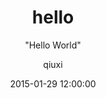 ---
layout:     post
title:      "hello"
subtitle:   " \"Hello World\""
date:       2015-01-29 12:00:00
author:     "qiuxi"
header-img: "img/post-bg-2015.jpg"
catalog: true
tags:
    - Life
    - Meta
---